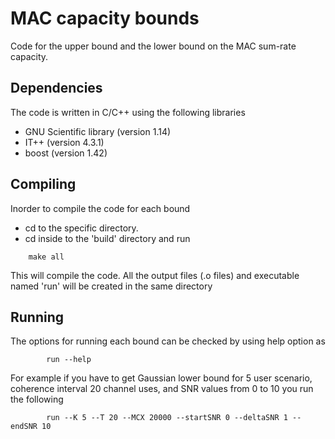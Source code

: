 MAC capacity bounds
===================

Code for the upper bound and the lower bound on the MAC sum-rate capacity.

Dependencies
------------
The code is written in C/C++ using the following libraries 
 * GNU Scientific library (version 1.14)
 * IT++ (version 4.3.1)
 * boost (version 1.42)

Compiling
---------
Inorder to compile the code for each bound
 * cd to the specific directory.
 * cd inside to the 'build' directory and run
```
	make all
```
This will compile the code. All the output files (.o files) and executable named 'run' will be created in the same directory

Running
-------
The options for running each bound can be checked by using help option as
```
		run --help
```
For example if you have to get Gaussian lower bound for 5 user scenario, coherence interval 20 channel uses, and SNR values from 0 to 10 you run the following
```
		run --K 5 --T 20 --MCX 20000 --startSNR 0 --deltaSNR 1 --endSNR 10
```



	

